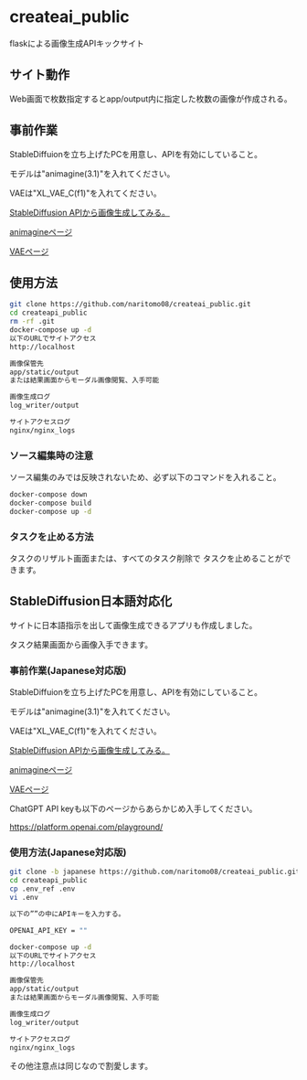 # createai_public

flaskによる画像生成APIキックサイト

## サイト動作

Web画面で枚数指定するとapp/output内に指定した枚数の画像が作成される。

## 事前作業

StableDiffuionを立ち上げたPCを用意し、APIを有効にしていること。

モデルは"animagine(3.1)"を入れてください。

VAEは"XL_VAE_C(f1)"を入れてください。

[StableDiffusion APIから画像生成してみる。](https://qiita.com/naritomo08/items/c521f1b338489bdf9ee8)

[animagineページ](https://civitai.com/models/260267/animagine-xl-v31)

[VAEページ](https://civitai.com/models/152040/xlvaec)

## 使用方法

```bash
git clone https://github.com/naritomo08/createai_public.git
cd createapi_public
rm -rf .git
docker-compose up -d
以下のURLでサイトアクセス
http://localhost

画像保管先
app/static/output
または結果画面からモーダル画像閲覧、入手可能

画像生成ログ
log_writer/output

サイトアクセスログ
nginx/nginx_logs
```

### ソース編集時の注意

ソース編集のみでは反映されないため、必ず以下のコマンドを入れること。

```bash
docker-compose down
docker-compose build
docker-compose up -d
```

### タスクを止める方法

タスクのリザルト画面または、すべてのタスク削除で
タスクを止めることができます。

## StableDiffusion日本語対応化

サイトに日本語指示を出して画像生成できるアプリも作成しました。

タスク結果画面から画像入手できます。

### 事前作業(Japanese対応版)

StableDiffuionを立ち上げたPCを用意し、APIを有効にしていること。

モデルは"animagine(3.1)"を入れてください。

VAEは"XL_VAE_C(f1)"を入れてください。

[StableDiffusion APIから画像生成してみる。](https://qiita.com/naritomo08/items/c521f1b338489bdf9ee8)

[animagineページ](https://civitai.com/models/260267/animagine-xl-v31)

[VAEページ](https://civitai.com/models/152040/xlvaec)

ChatGPT API keyも以下のページからあらかじめ入手してください。

https://platform.openai.com/playground/

### 使用方法(Japanese対応版)

```bash
git clone -b japanese https://github.com/naritomo08/createai_public.git
cd createapi_public
cp .env_ref .env
vi .env

以下の””の中にAPIキーを入力する。

OPENAI_API_KEY = ""

docker-compose up -d
以下のURLでサイトアクセス
http://localhost

画像保管先
app/static/output
または結果画面からモーダル画像閲覧、入手可能

画像生成ログ
log_writer/output

サイトアクセスログ
nginx/nginx_logs
```

その他注意点は同じなので割愛します。
